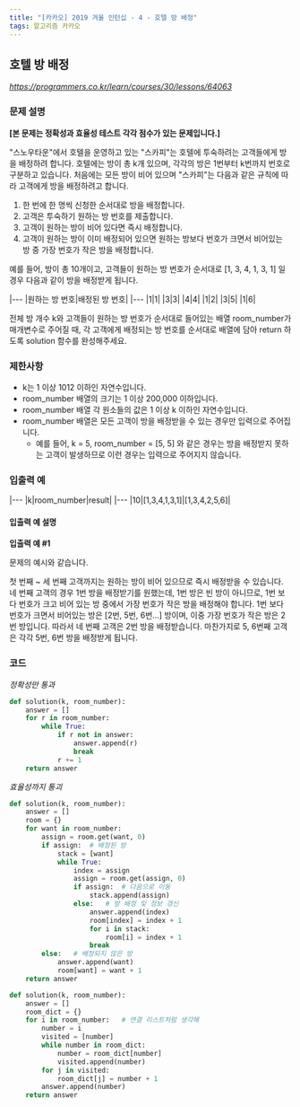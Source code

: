 ```yaml
---
title: "[카카오] 2019 겨울 인턴십 - 4 - 호텔 방 배정"
tags: 알고리즘 카카오
---
```


## 호텔 방 배정

*<https://programmers.co.kr/learn/courses/30/lessons/64063>*

### 문제 설명

**[본 문제는 정확성과 효율성 테스트 각각 점수가 있는 문제입니다.]**

"스노우타운"에서 호텔을 운영하고 있는 "스카피"는 호텔에 투숙하려는 고객들에게 방을 배정하려 합니다. 호텔에는 방이 총 k개 있으며, 각각의 방은 1번부터 k번까지 번호로 구분하고 있습니다. 처음에는 모든 방이 비어 있으며 "스카피"는 다음과 같은 규칙에 따라 고객에게 방을 배정하려고 합니다.

1. 한 번에 한 명씩 신청한 순서대로 방을 배정합니다.
2. 고객은 투숙하기 원하는 방 번호를 제출합니다.
3. 고객이 원하는 방이 비어 있다면 즉시 배정합니다.
4. 고객이 원하는 방이 이미 배정되어 있으면 원하는 방보다 번호가 크면서 비어있는 방 중 가장 번호가 작은 방을 배정합니다.

예를 들어, 방이 총 10개이고, 고객들이 원하는 방 번호가 순서대로 [1, 3, 4, 1, 3, 1] 일 경우 다음과 같이 방을 배정받게 됩니다.

|---
|원하는 방 번호|배정된 방 번호|
|---
|1|1|
|3|3|
|4|4|
|1|2|
|3|5|
|1|6|

전체 방 개수 k와 고객들이 원하는 방 번호가 순서대로 들어있는 배열 room_number가 매개변수로 주어질 때, 각 고객에게 배정되는 방 번호를 순서대로 배열에 담아 return 하도록 solution 함수를 완성해주세요.

### 제한사항

* k는 1 이상 1012 이하인 자연수입니다.
* room_number 배열의 크기는 1 이상 200,000 이하입니다.
* room_number 배열 각 원소들의 값은 1 이상 k 이하인 자연수입니다.
* room_number 배열은 모든 고객이 방을 배정받을 수 있는 경우만 입력으로 주어집니다.
    * 예를 들어, k = 5, room_number = [5, 5] 와 같은 경우는 방을 배정받지 못하는 고객이 발생하므로 이런 경우는 입력으로 주어지지 않습니다.

### 입출력 예

|---
|k|room_number|result|
|---
|10|[1,3,4,1,3,1]|[1,3,4,2,5,6]|

#### 입출력 예 설명

**입출력 예 #1**

문제의 예시와 같습니다.

첫 번째 ~ 세 번째 고객까지는 원하는 방이 비어 있으므로 즉시 배정받을 수 있습니다. 네 번째 고객의 경우 1번 방을 배정받기를 원했는데, 1번 방은 빈 방이 아니므로, 1번 보다 번호가 크고 비어 있는 방 중에서 가장 번호가 작은 방을 배정해야 합니다. 1번 보다 번호가 크면서 비어있는 방은 [2번, 5번, 6번...] 방이며, 이중 가장 번호가 작은 방은 2번 방입니다. 따라서 네 번째 고객은 2번 방을 배정받습니다. 마찬가지로 5, 6번째 고객은 각각 5번, 6번 방을 배정받게 됩니다.

### 코드

*정확성만 통과*
``` python
def solution(k, room_number):
    answer = []
    for r in room_number:
        while True:
            if r not in answer:
                answer.append(r)
                break
            r += 1
    return answer
```

*효율성까지 통괴*
``` python
def solution(k, room_number):
    answer = []
    room = {}
    for want in room_number:
        assign = room.get(want, 0)
        if assign:  # 배정된 방
            stack = [want]
            while True:
                index = assign
                assign = room.get(assign, 0)
                if assign:  # 다음으로 이동
                    stack.append(assign)
                else:   # 방 배정 및 정보 갱신
                    answer.append(index)
                    room[index] = index + 1
                    for i in stack:
                        room[i] = index + 1
                    break
        else:   # 배정되지 않은 방
            answer.append(want)
            room[want] = want + 1
    return answer
```

``` python
def solution(k, room_number):
    answer = []
    room_dict = {}
    for i in room_number:   # 연결 리스트처럼 생각해
        number = i
        visited = [number]
        while number in room_dict:
            number = room_dict[number]
            visited.append(number)
        for j in visited:
            room_dict[j] = number + 1
        answer.append(number)
    return answer
```